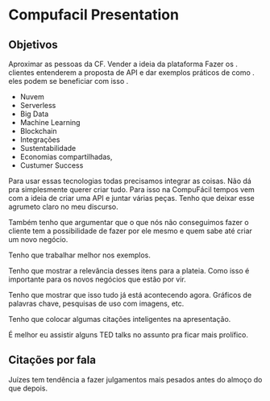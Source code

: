 # Compufacil Presentation


## Objetivos


Aproximar as pessoas da CF. Vender a ideia da plataforma Fazer os      .
clientes entenderem a proposta de API e dar exemplos práticos de como .
eles podem se beneficiar com isso                                      .

- Nuvem
- Serverless
- Big Data
- Machine Learning
- Blockchain
- Integrações
- Sustentabilidade
- Economias compartilhadas,
- Custumer Success

Para usar essas tecnologias todas precisamos integrar as
coisas. Não dá pra simplesmente querer criar tudo. Para isso na
CompuFácil tempos vem com a ideia de criar uma API e juntar
várias peças. Tenho que deixar esse agrumeto claro no meu
discurso.

Também tenho que argumentar que o que nós não conseguimos
fazer o cliente tem a possibilidade de fazer por ele mesmo e
quem sabe até criar um novo negócio.


Tenho que trabalhar melhor nos exemplos.

Tenho que mostrar a relevância desses itens para a plateia.
Como isso é importante para os novos negócios que estão por vir.

Tenho que mostrar que isso tudo já está acontecendo agora.
Gráficos de palavras chave, pesquisas de uso com imagens, etc.


Tenho que colocar algumas citações inteligentes na apresentação.

É melhor eu assistir alguns TED talks no assunto pra ficar mais
prolífico.

## Citações por fala

Juízes tem tendência a fazer julgamentos mais pesados antes do
almoço do que depois.

